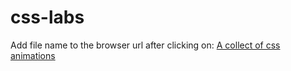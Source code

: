 # css-labs
Add file name to the browser url after clicking on: [A collect of css animations](https://ainneo.github.io/css-labs/)
